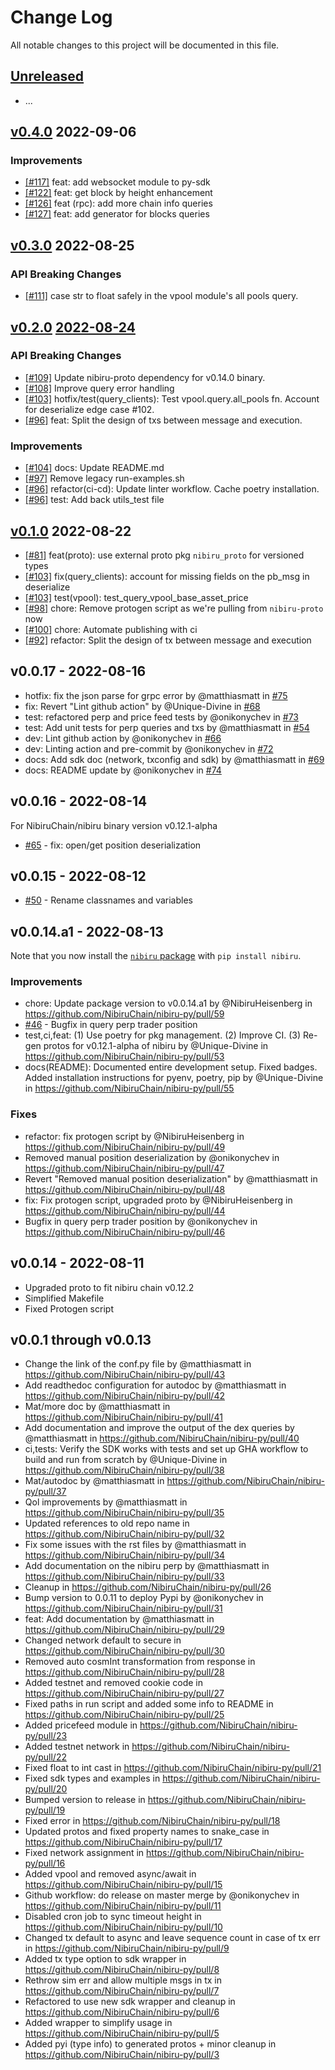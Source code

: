 
# Change Log

All notable changes to this project will be documented in this file.

## [Unreleased](https://github.com/NibiruChain/py-sdk/compare/v0.5.0...HEAD)

- ...

## [v0.4.0](https://github.com/NibiruChain/py-sdk/releases/tag/v0.4.0) 2022-09-06

### Improvements

- [[#117]](https://github.com/NibiruChain/py-sdk/pull/117) feat: add websocket module to py-sdk
- [[#122]](https://github.com/NibiruChain/py-sdk/pull/122) feat: get block by height  enhancement
- [[#126]](https://github.com/NibiruChain/py-sdk/pull/126) feat (rpc): add more chain info queries
- [[#127]](https://github.com/NibiruChain/py-sdk/pull/127) feat: add generator for blocks queries

## [v0.3.0](https://github.com/NibiruChain/py-sdk/releases/tag/v0.3.0) 2022-08-25

### API Breaking Changes

- [[#111]](https://github.com/NibiruChain/nibiru-py/pull/111) case str to float safely in the vpool module's all pools query.

## [v0.2.0](https://github.com/NibiruChain/py-sdk/releases/tag/v0.2.0) [2022-08-24](https://github.com/NibiruChain/py-sdk/pull/109)

### API Breaking Changes

- [[#109]](https://github.com/NibiruChain/nibiru-py/pull/109) Update nibiru-proto dependency for v0.14.0 binary.
- [[#108]](https://github.com/NibiruChain/py-sdk/pull/108) Improve query error handling
- [[#103]](https://github.com/NibiruChain/py-sdk/pull/103) hotfix/test(query_clients): Test vpool.query.all_pools fn. Account for deserialize edge case #102.
- [[#96]](https://github.com/NibiruChain/py-sdk/pull/96) feat: Split the design of txs between message and execution.

### Improvements

- [[#104]](https://github.com/NibiruChain/py-sdk/pull/104) docs: Update README.md
- [[#97]](https://github.com/NibiruChain/py-sdk/pull/97) Remove legacy run-examples.sh
- [[#96]](https://github.com/NibiruChain/py-sdk/pull/96) refactor(ci-cd): Update linter workflow. Cache poetry installation.
- [[#96]](https://github.com/NibiruChain/py-sdk/pull/96) test: Add back utils_test file

## [v0.1.0](https://github.com/NibiruChain/py-sdk/releases/tag/v0.1.0)  2022-08-22

- [[#81]](https://github.com/NibiruChain/py-sdk/pull/81) feat(proto): use external proto pkg `nibiru_proto` for versioned types
- [[#103]](https://github.com/NibiruChain/py-sdk/pull/103) fix(query_clients): account for missing fields on the pb_msg in deserialize
- [[#103]](https://github.com/NibiruChain/py-sdk/pull/103) test(vpool): test_query_vpool_base_asset_price
- [[#98]](https://github.com/NibiruChain/py-sdk/pull/98) chore: Remove protogen script as we're pulling from `nibiru-proto` now
- [[#100]](https://github.com/NibiruChain/py-sdk/pull/100) chore: Automate publishing with ci
- [[#92]](https://github.com/NibiruChain/py-sdk/pull/92) refactor: Split the design of tx between message and execution

## v0.0.17 - 2022-08-16

- hotfix: fix the json parse for grpc error by @matthiasmatt in [#75](https://github.com/NibiruChain/py-sdk/pull/75)
- fix: Revert "Lint github action" by @Unique-Divine in [#68](https://github.com/NibiruChain/py-sdk/pull/68)
- test: refactored perp and price feed tests by @onikonychev in [#73](https://github.com/NibiruChain/py-sdk/pull/73)
- test: Add unit tests for perp queries and txs by @matthiasmatt in [#54](https://github.com/NibiruChain/py-sdk/pull/54)
- dev: Lint github action by @onikonychev in [#66](https://github.com/NibiruChain/py-sdk/pull/66)
- dev: Linting action and pre-commit by @onikonychev in [#72](https://github.com/NibiruChain/py-sdk/pull/72)
- docs: Add sdk doc (network, txconfig and sdk) by @matthiasmatt in [#69](https://github.com/NibiruChain/py-sdk/pull/69)
- docs: README update by @onikonychev in [#74](https://github.com/NibiruChain/py-sdk/pull/74)

## v0.0.16 - 2022-08-14

For NibiruChain/nibiru binary version v0.12.1-alpha

* [#65](https://github.com/NibiruChain/nibiru-py/pull/65) - fix: open/get position deserialization

## v0.0.15 - 2022-08-12

* [#50](https://github.com/NibiruChain/nibiru-py/pull/50) - Rename classnames and variables

## v0.0.14.a1 - 2022-08-13

Note that you now install the [`nibiru` package](https://pypi.org/project/nibiru/) with `pip install nibiru`.

### Improvements

* chore: Update package version to v0.0.14.a1 by @NibiruHeisenberg in https://github.com/NibiruChain/nibiru-py/pull/59
* [#46](https://github.com/NibiruChain/nibiru-py/pull/46) - Bugfix in query perp trader position
* test,ci,feat: (1) Use poetry for pkg management. (2) Improve CI. (3) Re-gen protos for v0.12.1-alpha of nibiru by @Unique-Divine in https://github.com/NibiruChain/nibiru-py/pull/53
* docs(README): Documented entire development setup. Fixed badges. Added installation instructions for pyenv, poetry, pip by @Unique-Divine in https://github.com/NibiruChain/nibiru-py/pull/55

### Fixes

* refactor: fix protogen script by @NibiruHeisenberg in https://github.com/NibiruChain/nibiru-py/pull/49
* Removed manual position deserialization by @onikonychev in https://github.com/NibiruChain/nibiru-py/pull/47
* Revert "Removed manual position deserialization" by @matthiasmatt in https://github.com/NibiruChain/nibiru-py/pull/48
* fix: Fix protogen script, upgraded proto  by @NibiruHeisenberg in https://github.com/NibiruChain/nibiru-py/pull/44
* Bugfix in query perp trader position by @onikonychev in https://github.com/NibiruChain/nibiru-py/pull/46

## v0.0.14 - 2022-08-11

- Upgraded proto to fit nibiru chain v0.12.2
- Simplified Makefile
- Fixed Protogen script

## v0.0.1 through v0.0.13

* Change the link of the conf.py file by @matthiasmatt in https://github.com/NibiruChain/nibiru-py/pull/43
* Add readthedoc configuration for autodoc by @matthiasmatt in https://github.com/NibiruChain/nibiru-py/pull/42
* Mat/more doc by @matthiasmatt in https://github.com/NibiruChain/nibiru-py/pull/41
* Add documentation and improve the output of the dex queries by @matthiasmatt in https://github.com/NibiruChain/nibiru-py/pull/40
* ci,tests: Verify the SDK works with tests and set up GHA workflow to build and run from scratch  by @Unique-Divine in https://github.com/NibiruChain/nibiru-py/pull/38
* Mat/autodoc by @matthiasmatt in https://github.com/NibiruChain/nibiru-py/pull/37
* Qol improvements by @matthiasmatt in https://github.com/NibiruChain/nibiru-py/pull/35
* Updated references to old repo name in https://github.com/NibiruChain/nibiru-py/pull/32
* Fix some issues with the rst files by @matthiasmatt in https://github.com/NibiruChain/nibiru-py/pull/34
* Add documentation on the nibiru perp by @matthiasmatt in https://github.com/NibiruChain/nibiru-py/pull/33
* Cleanup in https://github.com/NibiruChain/nibiru-py/pull/26
* Bump version to 0.0.11 to deploy Pypi by @onikonychev in https://github.com/NibiruChain/nibiru-py/pull/31
* feat: Add documentation by @matthiasmatt in https://github.com/NibiruChain/nibiru-py/pull/29
* Changed network default to secure in https://github.com/NibiruChain/nibiru-py/pull/30
* Removed auto cosmInt transformation from response in https://github.com/NibiruChain/nibiru-py/pull/28
* Added testnet and removed cookie code in https://github.com/NibiruChain/nibiru-py/pull/27
* Fixed paths in run script and added some info to README in https://github.com/NibiruChain/nibiru-py/pull/25
* Added pricefeed module in https://github.com/NibiruChain/nibiru-py/pull/23
* Added testnet network in https://github.com/NibiruChain/nibiru-py/pull/22
* Fixed float to int cast in https://github.com/NibiruChain/nibiru-py/pull/21
* Fixed sdk types and examples in https://github.com/NibiruChain/nibiru-py/pull/20
* Bumped version to release in https://github.com/NibiruChain/nibiru-py/pull/19
* Fixed error in https://github.com/NibiruChain/nibiru-py/pull/18
* Updated protos and fixed property names to snake_case in https://github.com/NibiruChain/nibiru-py/pull/17
* Fixed network assignment in https://github.com/NibiruChain/nibiru-py/pull/16
* Added vpool and removed async/await in https://github.com/NibiruChain/nibiru-py/pull/15
* Github workflow: do release on master merge by @onikonychev in https://github.com/NibiruChain/nibiru-py/pull/11
* Disabled cron job to sync timeout height in https://github.com/NibiruChain/nibiru-py/pull/10
* Changed tx default to async and leave sequence count in case of tx err in https://github.com/NibiruChain/nibiru-py/pull/9
* Added tx type option to sdk wrapper in https://github.com/NibiruChain/nibiru-py/pull/8
* Rethrow sim err and allow multiple msgs in tx in https://github.com/NibiruChain/nibiru-py/pull/7
* Refactored to use new sdk wrapper and cleanup in https://github.com/NibiruChain/nibiru-py/pull/6
* Added wrapper to simplify usage in https://github.com/NibiruChain/nibiru-py/pull/5
* Added pyi (type info) to generated protos + minor cleanup in https://github.com/NibiruChain/nibiru-py/pull/3
